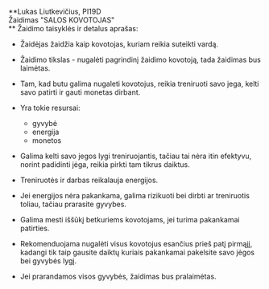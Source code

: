 <br/>
**Lukas Liutkevičius, PI19D<br/>
Žaidimas "SALOS KOVOTOJAS"<br/>**
Žaidimo taisyklės ir detalus aprašas:

  - Žaidėjas žaidžia kaip kovotojas, kuriam reikia suteikti vardą.
  
  - Žaidimo tikslas - nugalėti pagrindinį žaidimo kovotoją, tada žaidimas bus laimėtas.
  
  - Tam, kad butu galima nugaleti kovotojus, reikia treniruoti savo jega, kelti savo patirti ir gauti monetas dirbant.
  - Yra tokie resursai:
    - gyvybė
    - energija
    - monetos
    
  - Galima kelti savo jegos lygi treniruojantis, tačiau tai nėra itin efektyvu, norint padidinti jėga, reikia pirkti tam tikrus daiktus.
  
  - Treniruotės ir darbas reikalauja energijos.
  
  - Jei energijos nėra pakankama, galima rizikuoti bei dirbti ar treniruotis toliau, tačiau prarasite gyvybes.
  
  - Galima mesti iššūkį betkuriems kovotojams, jei turima pakankamai patirties.
  
  - Rekomenduojama nugalėti visus kovotojus esančius prieš patį pirmąjį, kadangi tik taip gausite daiktų kuriais pakankamai pakelsite savo jėgos bei gyvybės lygį.
  
  - Jei prarandamos visos gyvybės, žaidimas bus pralaimėtas.
